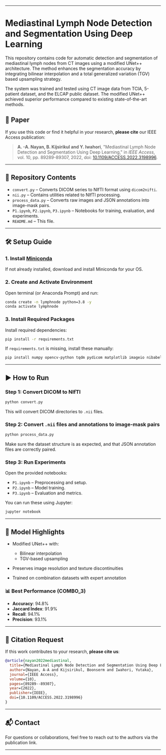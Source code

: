 
---

# Mediastinal Lymph Node Detection and Segmentation Using Deep Learning

This repository contains code for automatic detection and segmentation of mediastinal lymph nodes from CT images using a modified UNet++ architecture. The method enhances the segmentation accuracy by integrating bilinear interpolation and a total generalized variation (TGV) based upsampling strategy.

The system was trained and tested using CT image data from TCIA, 5-patient dataset, and the ELCAP public dataset. The modified UNet++ achieved superior performance compared to existing state-of-the-art methods.

## 🔬 Paper

If you use this code or find it helpful in your research, **please cite** our IEEE Access publication:

> **A. -A. Nayan, B. Kijsirikul and Y. Iwahori**, "Mediastinal Lymph Node Detection and Segmentation Using Deep Learning," in *IEEE Access*, vol. 10, pp. 89289-89307, 2022, doi: [10.1109/ACCESS.2022.3198996](https://doi.org/10.1109/ACCESS.2022.3198996).

---

## 📁 Repository Contents

* `convert.py` – Converts DICOM series to NIfTI format using `dicom2nifti`.
* `nii.py` – Contains utilities related to NIfTI processing.
* `process_data.py` – Converts raw images and JSON annotations into image-mask pairs.
* `P1.ipynb`, `P2.ipynb`, `P3.ipynb` – Notebooks for training, evaluation, and experiments.
* `README.md` – This file.

---

## 🛠️ Setup Guide

### 1. Install [Miniconda](https://docs.conda.io/en/latest/miniconda.html)

If not already installed, download and install Miniconda for your OS.

### 2. Create and Activate Environment

Open terminal (or Anaconda Prompt) and run:

```bash
conda create -n lymphnode python=3.8 -y
conda activate lymphnode
```

### 3. Install Required Packages

Install required dependencies:

```bash
pip install -r requirements.txt
```

If `requirements.txt` is missing, install these manually:

```bash
pip install numpy opencv-python tqdm pydicom matplotlib imageio nibabel scikit-image dicom2nifti
```

---

## ▶️ How to Run

### Step 1: Convert DICOM to NIfTI

```bash
python convert.py
```

This will convert DICOM directories to `.nii` files.

### Step 2: Convert `.nii` files and annotations to image-mask pairs

```bash
python process_data.py
```

Make sure the dataset structure is as expected, and that JSON annotation files are correctly paired.

### Step 3: Run Experiments

Open the provided notebooks:

* `P1.ipynb` – Preprocessing and setup.
* `P2.ipynb` – Model training.
* `P3.ipynb` – Evaluation and metrics.

You can run these using Jupyter:

```bash
jupyter notebook
```

---

## 🧠 Model Highlights

* Modified UNet++ with:

  * Bilinear interpolation
  * TGV-based upsampling
* Preserves image resolution and texture discontinuities
* Trained on combination datasets with expert annotation

### 📊 Best Performance (COMBO\_3)

* **Accuracy**: 94.8%
* **Jaccard Index**: 91.9%
* **Recall**: 94.1%
* **Precision**: 93.1%

---

## 📢 Citation Request

If this work contributes to your research, **please cite us**:

```bibtex
@article{nayan2022mediastinal,
  title={Mediastinal Lymph Node Detection and Segmentation Using Deep Learning},
  author={Nayan, A-A and Kijsirikul, Boonserm and Iwahori, Yutaka},
  journal={IEEE Access},
  volume={10},
  pages={89289--89307},
  year={2022},
  publisher={IEEE},
  doi={10.1109/ACCESS.2022.3198996}
}
```

---

## 📬 Contact

For questions or collaborations, feel free to reach out to the authors via the publication link.

---

